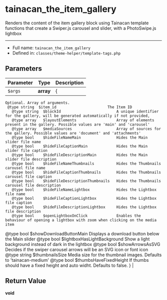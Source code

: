 # tainacan_the_item_gallery


Renders the content of the item gallery block
using Tainacan template functions that create
a Swiper.js carousel and slider, with a PhotoSwipe.js
lightbox

***

* Full name: `tainacan_the_item_gallery`
* Defined in: `classes/theme-helper/template-tags.php`

## Parameters

| Parameter | Type      | Description                                                                                                                                                                                                                                                                                                                                                                                                                                                                                                                                                                                                                                                                                                                                                                                                                                                                                                                                                                                                                                                                                                                                                                                                                                                                                                                                                                                                                                                                                                                                                                                                                                                                                                                                                                                                                                                                                                                 |
|-----------|-----------|-----------------------------------------------------------------------------------------------------------------------------------------------------------------------------------------------------------------------------------------------------------------------------------------------------------------------------------------------------------------------------------------------------------------------------------------------------------------------------------------------------------------------------------------------------------------------------------------------------------------------------------------------------------------------------------------------------------------------------------------------------------------------------------------------------------------------------------------------------------------------------------------------------------------------------------------------------------------------------------------------------------------------------------------------------------------------------------------------------------------------------------------------------------------------------------------------------------------------------------------------------------------------------------------------------------------------------------------------------------------------------------------------------------------------------------------------------------------------------------------------------------------------------------------------------------------------------------------------------------------------------------------------------------------------------------------------------------------------------------------------------------------------------------------------------------------------------------------------------------------------------------------------------------------------------|
| `$args`   | **array** | {
    Optional. Array of arguments.
     @type string  $item_id						  The Item ID
	   @type string	 $blockId 						  A unique identifier for the gallery, will be generated automatically if not provided,
	   @type array 	 $layoutElements 				  Array of elements present in the gallery. Possible values are 'main' and 'carousel'
	   @type array 	 $mediaSources 					  Array of sources for the gallery. Possible values are 'document' and 'attachments'
	   @type bool 	 $hideFileNameMain 				  Hides the Main slider file name
	   @type bool 	 $hideFileCaptionMain 			  Hides the Main slider file caption
	   @type bool 	 $hideFileDescriptionMain		  Hides the Main slider file description
	   @type bool 	 $hideFileNameThumbnails 		  Hides the Thumbnails carousel file name
	   @type bool 	 $hideFileCaptionThumbnails 	  Hides the Thumbnails carousel file caption
	   @type bool 	 $hideFileDescriptionThumbnails   Hides the Thumbnails carousel file description
	   @type bool 	 $hideFileNameLightbox 			  Hides the Lightbox file name
	   @type bool 	 $hideFileCaptionLightbox 		  Hides the Lightbox file caption
	   @type bool 	 $hideFileDescriptionLightbox	  Hides the Lightbox file description
	   @type bool 	 $openLightboxOnClick 			  Enables the behaviour of opening a lightbox with zoom when clicking on the media item
   @type bool	 $showDownloadButtonMain		  Displays a download button below the Main slider
   @type bool	 $lightboxHasLightBackground      Show a light background instead of dark in the lightbox
   @type bool    $showArrowsAsSVG			      Decides if the swiper carousel arrows will be an SVG icon or font icon
   @type string  $thumbnailsSize				  Media size for the thumbnail images. Defaults to 'tainacan-medium'
   @type bool  	 $thumbsHaveFixedHeight			  If thumbs should have a fixed height and auto widht. Defaults to false.
} |

## Return Value

**void**
